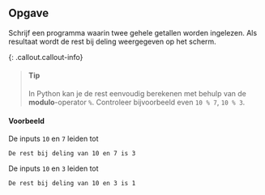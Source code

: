 ## Opgave
Schrijf een programma waarin twee gehele getallen worden ingelezen. Als resultaat wordt de rest bij deling weergegeven op het scherm.

{: .callout.callout-info}
> #### Tip
> In Python kan je de rest eenvoudig berekenen met behulp van de **modulo**-operator `%`. Controleer bijvoorbeeld even `10 % 7`, `10 % 3`.

#### Voorbeeld
De inputs `10` en `7` leiden tot
```
De rest bij deling van 10 en 7 is 3
```

De inputs `10` en `3` leiden tot
```
De rest bij deling van 10 en 3 is 1
```
